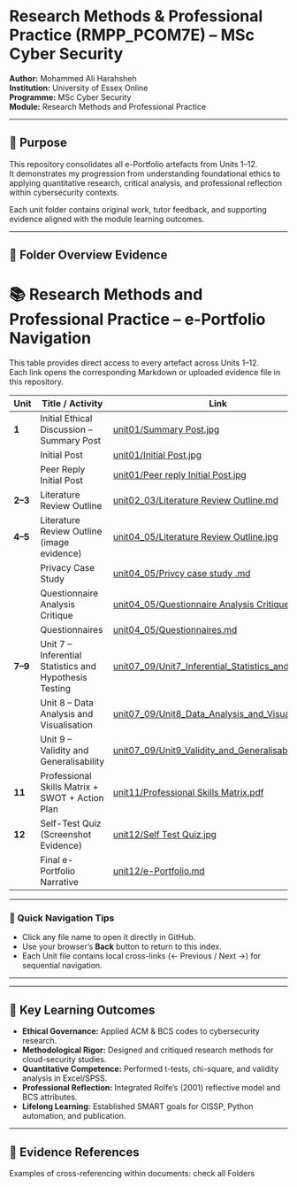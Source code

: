 # Research Methods & Professional Practice (RMPP_PCOM7E) – MSc Cyber Security
**Author:** Mohammed Ali Harahsheh  
**Institution:** University of Essex Online  
**Programme:** MSc Cyber Security  
**Module:** Research Methods and Professional Practice  
 

---

## 🎯 Purpose
This repository consolidates all e-Portfolio artefacts from Units 1–12.  
It demonstrates my progression from understanding foundational ethics to applying quantitative research, critical analysis, and professional reflection within cybersecurity contexts.

Each unit folder contains original work, tutor feedback, and supporting evidence aligned with the module learning outcomes.

---

## 📂 Folder Overview Evidence

# 📚 Research Methods and Professional Practice – e-Portfolio Navigation

This table provides direct access to every artefact across Units 1–12.  
Each link opens the corresponding Markdown or uploaded evidence file in this repository.

| Unit | Title / Activity | Link |
|------|------------------|------|
| **1** | Initial Ethical Discussion – Summary Post | [unit01/Summary Post.jpg](unit01/Summary%20Post.jpg) |
|  | Initial Post | [unit01/Initial Post.jpg](unit01/Initial%20Post.jpg) |
|  | Peer Reply Initial Post | [unit01/Peer reply Initial Post.jpg](unit01/Peer%20reply%20Initial%20Post.jpg) |
| **2–3** | Literature Review Outline | [unit02_03/Literature Review Outline.md](unit02_03/Literature%20Review%20Outline.md) |
| **4–5** | Literature Review Outline (image evidence) | [unit04_05/Literature Review Outline.jpg](unit04_05/Literature%20Review%20Outline.jpg) |
|  | Privacy Case Study | [unit04_05/Privcy case study .md](unit04_05/Privcy%20case%20study%20.md) |
|  | Questionnaire Analysis Critique | [unit04_05/Questionnaire Analysis Critique ...md](unit04_05/Questionnaire%20Analysis%20Critique%20...md) |
|  | Questionnaires | [unit04_05/Questionnaires.md](unit04_05/Questionnaires.md) |
| **7–9** | Unit 7 – Inferential Statistics and Hypothesis Testing | [unit07_09/Unit7_Inferential_Statistics_and_....docx](unit07_09/Unit7_Inferential_Statistics_and_....docx) |
|  | Unit 8 – Data Analysis and Visualisation | [unit07_09/Unit8_Data_Analysis_and_Visual....docx](unit07_09/Unit8_Data_Analysis_and_Visual....docx) |
|  | Unit 9 – Validity and Generalisability | [unit07_09/Unit9_Validity_and_Generalisabi....docx](unit07_09/Unit9_Validity_and_Generalisabi....docx) |
| **11** | Professional Skills Matrix + SWOT + Action Plan | [unit11/Professional Skills Matrix.pdf](unit11/Professional%20Skills%20Matrix.pdf) |
| **12** | Self-Test Quiz (Screenshot Evidence) | [unit12/Self Test Quiz.jpg](unit12/Self%20Test%20Quiz.jpg) |
|  | Final e-Portfolio Narrative | [unit12/e-Portfolio.md](unit12/e-Portfolio.md) |

---

### 🔗 Quick Navigation Tips
- Click any file name to open it directly in GitHub.
- Use your browser’s **Back** button to return to this index.
- Each Unit file contains local cross-links (← Previous / Next →) for sequential navigation.

---




---

## 🧠 Key Learning Outcomes
- **Ethical Governance:** Applied ACM & BCS codes to cybersecurity research.  
- **Methodological Rigor:** Designed and critiqued research methods for cloud-security studies.  
- **Quantitative Competence:** Performed t-tests, chi-square, and validity analysis in Excel/SPSS.  
- **Professional Reflection:** Integrated Rolfe’s (2001) reflective model and BCS attributes.  
- **Lifelong Learning:** Established SMART goals for CISSP, Python automation, and publication.

---

## 🔗 Evidence References
Examples of cross-referencing within documents: check all Folders

